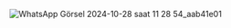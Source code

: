 ![WhatsApp Görsel 2024-10-28 saat 11 28 54_aab41e01](https://github.com/user-attachments/assets/96eac9a2-811a-4de8-b89f-2539445e7856)
